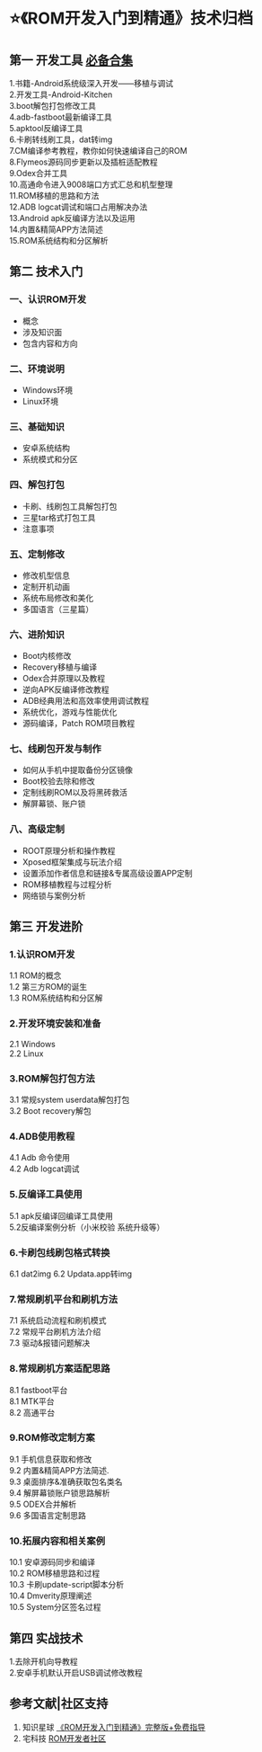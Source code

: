 # ⭐《ROM开发入门到精通》技术归档


## 第一 开发工具   [必备合集](http://tool.itqu.net/?cat=4)  
1.书籍-Android系统级深入开发——移植与调试   
2.开发工具-Android-Kitchen   
3.boot解包打包修改工具   
4.adb-fastboot最新编译工具    
5.apktool反编译工具   
6.卡刷转线刷工具，dat转img   
7.CM编译参考教程，教你如何快速编译自己的ROM    
8.Flymeos源码同步更新以及插桩适配教程   
9.Odex合并工具   
10.高通命令进入9008端口方式汇总和机型整理   
11.ROM移植的思路和方法   
12.ADB logcat调试和端口占用解决办法   
13.Android apk反编译方法以及运用      
14.内置&精简APP方法简述   
15.ROM系统结构和分区解析   


## 第二 技术入门
### 一、认识ROM开发
- 概念  
- 涉及知识面  
- 包含内容和方向  


### 二、环境说明 
-  Windows环境  
-  Linux环境  


### 三、基础知识   
-  安卓系统结构  
-  系统模式和分区    


### 四、解包打包    
-  卡刷、线刷包工具解包打包   
-  三星tar格式打包工具    
-  注意事项  


### 五、定制修改   
-  修改机型信息   
-  定制开机动画   
-  系统布局修改和美化  
-  多国语言（三星篇）   


### 六、进阶知识  
-  Boot内核修改   
-  Recovery移植与编译  
-  Odex合并原理以及教程  
-  逆向APK反编译修改教程    
-  ADB经典用法和高效率使用调试教程  
-  系统优化，游戏与性能优化   
-  源码编译，Patch ROM项目教程    


### 七、线刷包开发与制作   
-  如何从手机中提取备份分区镜像   
-  Boot校验去除和修改   
-  定制线刷ROM以及将黑砖救活   
-  解屏幕锁、账户锁    

### 八、高级定制    
-  ROOT原理分析和操作教程  
-  Xposed框架集成与玩法介绍  
-  设置添加作者信息和链接&专属高级设置APP定制   
-  ROM移植教程与过程分析    
-  网络锁与案例分析   



## 第三 开发进阶   
### 1.认识ROM开发     
1.1 ROM的概念   
1.2 第三方ROM的诞生    
1.3 ROM系统结构和分区解   

### 2.开发环境安装和准备  
2.1  Windows     
2.2  Linux    
  
### 3.ROM解包打包方法  
3.1 常规system userdata解包打包   
3.2  Boot recovery解包   
 
### 4.ADB使用教程   
4.1  Adb 命令使用    
4.2  Adb logcat调试   

### 5.反编译工具使用  
5.1  apk反编译回编译工具使用    
5.2反编译案例分析（小米校验 系统升级等）   

### 6.卡刷包线刷包格式转换  
6.1 dat2img
6.2 Updata.app转img   

### 7.常规刷机平台和刷机方法   
7.1 系统启动流程和刷机模式  
7.2 常规平台刷机方法介绍   
7.3 驱动&报错问题解决   

### 8.常规刷机方案适配思路   
8.1 fastboot平台    
8.1 MTK平台   
8.2 高通平台  

### 9.ROM修改定制方案   
9.1 手机信息获取和修改  
9.2 内置&精简APP方法简述.   
9.3 桌面排序&准确获取包名类名  
9.4 解屏幕锁账户锁思路解析   
9.5 ODEX合并解析   
9.6 多国语言定制思路   

### 10.拓展内容和相关案例
10.1 安卓源码同步和编译     
10.2 ROM移植思路和过程    
10.3 卡刷update-script脚本分析   
10.4 Dmverity原理阐述   
10.5 System分区签名过程   

## 第四  实战技术  
1.去除开机向导教程     
2.安卓手机默认开启USB调试修改教程       

## 参考文献|社区支持
1. 知识星球 [《ROM开发入门到精通》完整版+免费指导](https://t.zsxq.com/jdN0o)  
2. 宅科技 [ROM开发者社区](http://bbs.zecoki.com/forum.php?mod=forumdisplay&fid=70)             
